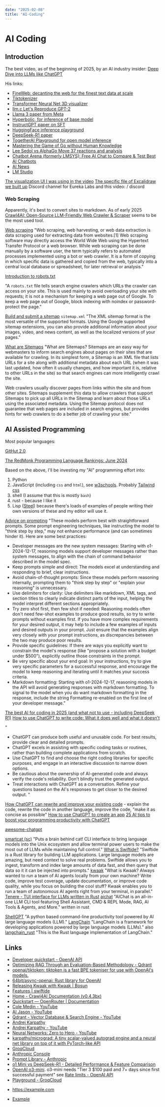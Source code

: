 ```yaml
---
date: "2025-02-08"
title: "AI-Coding"
---
```

<!-- markdownlint-disable MD025 -->
# AI Coding
<!-- markdownlint-enable MD025 -->

## Introduction

The best video, as of the beginning of 2025, by an AI industry insider:  [Deep Dive into LLMs like ChatGPT](https://youtu.be/7xTGNNLPyMI?si=G7DD2K2sPorAV9le)

His links:

- [FineWeb: decanting the web for the finest text data at scale](https://huggingface.co/spaces/HuggingFaceFW/blogpost-fineweb-v1)
- [Tiktokenizer](https://tiktokenizer.vercel.app/)
- [Transformer Neural Net 3D visualizer](https://bbycroft.net/llm)
- [llm.c Let's Reproduce GPT-2](https://github.com/karpathy/llm.c/discussions/677)
- [Llama 3 paper from Meta](https://arxiv.org/abs/2407.21783)
- [Hyperbolic, for inference of base model](https://app.hyperbolic.xyz/)
- [InstructGPT paper on SFT](https://arxiv.org/abs/2203.02155)
- [HuggingFace inference playground](https://huggingface.co/spaces/huggingface/inference-playground)
- [DeepSeek-R1 paper](https://arxiv.org/abs/2501.12948)
- [TogetherAI Playground for open model inference](https://api.together.xyz/signin?redirectUrl=/playground/chat)
- [Mastering the Game of Go without Human Knowledge](https://discovery.ucl.ac.uk/id/eprint/10045895/1/agz_unformatted_nature.pdf)
- [Lee Sedol vs AlphaGo Move 37 reactions and analysis](https://www.youtube.com/watch?v=HT-UZkiOLv8)
- [Chatbot Arena (formerly LMSYS): Free AI Chat to Compare & Test Best AI Chatbots](https://lmarena.ai/)
- [AI News](https://buttondown.com/ainews)
- [LM Studio](https://lmstudio.ai/)

[The visualization UI I was using in the video](https://excalidraw.com/)
[The specific file of Excalidraw we built up](https://drive.google.com/file/d/1EZh5hNDzxMMy05uLhVryk061QYQGTxiN/view)
Discord channel for Eureka Labs and this video:   / discord  

### Web Scraping

Apparently, it's best to convert sites to markdown. As of early 2025 [Crawl4AI: Open-Source LLM-Friendly Web Crawler & Scraper](https://crawl4ai.com/mkdocs/) seems to be the most used tool.

[Web scraping](https://en.wikipedia.org/wiki/Web_scraping) "Web scraping, web harvesting, or web data extraction is data scraping used for extracting data from websites.[1] Web scraping software may directly access the World Wide Web using the Hypertext Transfer Protocol or a web browser. While web scraping can be done manually by a software user, the term typically refers to automated processes implemented using a bot or web crawler. It is a form of copying in which specific data is gathered and copied from the web, typically into a central local database or spreadsheet, for later retrieval or analysis."

[Introduction to robots.txt](https://developers.google.com/search/docs/crawling-indexing/robots/intro)

"A `robots.txt` file tells search engine crawlers which URLs the crawler can access on your site. This is used mainly to avoid overloading your site with requests; it is not a mechanism for keeping a web page out of Google. To keep a web page out of Google, block indexing with noindex or password-protect the page."

[Build and submit a sitemap](https://developers.google.com/search/docs/crawling-indexing/sitemaps/build-sitemap) `sitemap.xml` "The XML sitemap format is the most versatile of the supported formats. Using the Google supported sitemap extensions, you can also provide additional information about your images, video, and news content, as well as the localized versions of your pages."

[What are Sitemaps](https://www.sitemaps.org/)
"What are Sitemaps?
Sitemaps are an easy way for webmasters to inform search engines about pages on their sites that are available for crawling. In its simplest form, a Sitemap is an XML file that lists URLs for a site along with additional metadata about each URL (when it was last updated, how often it usually changes, and how important it is, relative to other URLs in the site) so that search engines can more intelligently crawl the site.

Web crawlers usually discover pages from links within the site and from other sites. Sitemaps supplement this data to allow crawlers that support Sitemaps to pick up all URLs in the Sitemap and learn about those URLs using the associated metadata. Using the Sitemap protocol does not guarantee that web pages are included in search engines, but provides hints for web crawlers to do a better job of crawling your site."

## AI Assisted Programming

Most popular languages:

[GitHut 2.0](https://madnight.github.io/githut/#/pull_requests/2024/1)

[The RedMonk Programming Language Rankings: June 2024](https://redmonk.com/sogrady/2024/09/12/language-rankings-6-24/)

Based on the above, I'll be investing my "AI" programming effort into:

1. Python
1. JavaScript (including `css` and `html`), see [w3schools](https://www.w3schools.com/html/default.asp). Probably [Tailwind css](https://tailwindcss.com/)
1. shell (I assume that this is mostly `bash`)
1. rust - because I like it
1. Lisp ([Steel](https://github.com/mattwparas/steel)) because there's loads of examples of people writing their own versions of these and my editor will use it.

[Advice on prompting](https://platform.openai.com/docs/guides/reasoning#advice-on-prompting)
"These models perform best with straightforward prompts. Some prompt engineering techniques, like instructing the model to "think step by step," may not enhance performance (and can sometimes hinder it). Here are some best practices:

- Developer messages are the new system messages: Starting with o1-2024-12-17, reasoning models support developer messages rather than system messages, to align with the chain of command behavior described in the model spec.
- Keep prompts simple and direct: The models excel at understanding and responding to brief, clear instructions.
- Avoid chain-of-thought prompts: Since these models perform reasoning internally, prompting them to "think step by step" or "explain your reasoning" is unnecessary.
- Use delimiters for clarity: Use delimiters like markdown, XML tags, and section titles to clearly indicate distinct parts of the input, helping the model interpret different sections appropriately.
- Try zero shot first, then few shot if needed: Reasoning models often don't need few-shot examples to produce good results, so try to write prompts without examples first. If you have more complex requirements for your desired output, it may help to include a few examples of inputs and desired outputs in your prompt. Just ensure that the examples align very closely with your prompt instructions, as discrepancies between the two may produce poor results.
- Provide specific guidelines: If there are ways you explicitly want to constrain the model's response (like "propose a solution with a budget under $500"), explicitly outline those constraints in the prompt.
- Be very specific about your end goal: In your instructions, try to give very specific parameters for a successful response, and encourage the model to keep reasoning and iterating until it matches your success criteria.
- Markdown formatting: Starting with o1-2024-12-17, reasoning models in the API will avoid generating responses with markdown formatting. To signal to the model when you do want markdown formatting in the response, include the string Formatting re-enabled on the first line of your developer message."

[The best AI for coding in 2025 (and what not to use - including DeepSeek R1)](https://www.zdnet.com/article/the-best-ai-for-coding-in-2025-and-what-not-to-use-including-deepseek-r1/)
[How to use ChatGPT to write code: What it does well and what it doesn't](https://www.zdnet.com/article/how-to-use-chatgpt-to-write-code-what-it-does-well-and-what-it-doesnt/)

"
* ChatGPT can produce both useful and unusable code. For best results, provide clear and detailed prompts.
* ChatGPT excels in assisting with specific coding tasks or routines, rather than building complete applications from scratch.
* Use ChatGPT to find and choose the right coding libraries for specific purposes, and engage in an interactive discussion to narrow down options.
* Be cautious about the ownership of AI-generated code and always verify the code's reliability. Don't blindly trust the generated output.
* Treat interactions with ChatGPT as a conversation. Refine your questions based on the AI's responses to get closer to the desired output.
"

[How ChatGPT can rewrite and improve your existing code](https://www.zdnet.com/article/how-chatgpt-can-rewrite-and-improve-your-existing-code/) - explain the code, rewrite the code in another language, improve the code, "make it as concise as possible"
[How to use ChatGPT to create an app](https://www.zdnet.com/article/how-to-use-chatgpt-to-create-an-app/)
[25 AI tips to boost your programming productivity with ChatGPT](https://www.zdnet.com/article/25-ai-tips-to-boost-your-programming-productivity-with-chatgpt/)

[awesome-chatgpt](https://github.com/sindresorhus/awesome-chatgpt)

[smartcat (sc)](https://github.com/efugier/smartcat) "Puts a brain behind cat! CLI interface to bring language models into the Unix ecosystem and allow terminal power users to make the most out of LLMs while maintaining full control."
[What is Swiftide?](https://swiftide.rs/what-is-swiftide/) "Swiftide is a Rust library for building LLM applications. Large language models are amazing, but need context to solve real problems. Swiftide allows you to ingest, transform and index large amounts of data fast, and then query that data so it it can be injected into prompts."
[kwaak](https://github.com/bosun-ai/kwaak?tab=readme-ov-file) "What is Kwaak? Always wanted to run a team of AI agents locally from your own machine? Write code, improve test coverage, update documentation, or improve code quality, while you focus on building the cool stuff? Kwaak enables you to run a team of autonomous AI agents right from your terminal, in parallel."
[Tenere - TUI interface for LLMs written in Rust](https://github.com/pythops/tenere)
[aichat](https://github.com/sigoden/aichat?tab=readme-ov-file) "AIChat is an all-in-one LLM CLI tool featuring Shell Assistant, CMD & REPL Mode, RAG, AI Tools & Agents, and More." written in rust

[ShellGPT](https://github.com/TheR1D/shell_gpt?tab=readme-ov-file) "A python based command-line productivity tool powered by AI large language models (LLM)."
[LangChain](https://python.langchain.com/docs/introduction/) "LangChain is a framework for developing applications powered by large language models (LLMs)." also [langchain_rust](https://github.com/Abraxas-365/langchain-rust) "This is the Rust language implementation of LangChain."

## Links

- [Developer quickstart - OpenAI API](https://platform.openai.com/docs/quickstart)
- [Optimizing RAG Through an Evaluation-Based Methodology - Qdrant](https://qdrant.tech/articles/rapid-rag-optimization-with-qdrant-and-quotient/)
- [openai/tiktoken: tiktoken is a fast BPE tokeniser for use with OpenAI's models.](https://github.com/openai/tiktoken?tab=readme-ov-file)
- [64bit/async-openai: Rust library for OpenAI](https://github.com/64bit/async-openai?tab=readme-ov-file)
- [Releasing Kwaak with Kwaak | Bosun](https://bosun.ai/posts/releasing-kwaak-with-kwaak/)
- [Features | swiftide](https://swiftide.rs/getting-started/features/)
- [Home - Crawl4AI Documentation (v0.4.3bx)](https://crawl4ai.com/mkdocs/)
- [Quickstart — OpenRouter | Documentation](https://openrouter.ai/docs/quickstart)
- [Cole Medin - YouTube](https://www.youtube.com/@ColeMedin/videos)
- [AI Jason - YouTube](https://www.youtube.com/@AIJasonZ/videos)
- [Qdrant - Vector Database & Search Engine - YouTube](https://www.youtube.com/@qdrant/videos)
- [Andrej Karpathy](https://karpathy.ai/)
- [Andrej Karpathy - YouTube](https://www.youtube.com/@AndrejKarpathy)
- [Neural Networks: Zero to Hero - YouTube](https://www.youtube.com/playlist?list=PLAqhIrjkxbuWI23v9cThsA9GvCAUhRvKZ)
- [karpathy/micrograd: A tiny scalar-valued autograd engine and a neural net library on top of it with PyTorch-like API](https://github.com/karpathy/micrograd)
- [GroqCloud](https://console.groq.com/docs/overview)
- [Anthropic Console](https://console.anthropic.com/dashboard)
- [Prompt Library - Anthropic](https://docs.anthropic.com/en/prompt-library/git-gud)
- [o1 Mini vs DeepSeek-R1 - Detailed Performance & Feature Comparison](https://docsbot.ai/models/compare/o1-mini/deepseek-r1)
- [OpenAI o3-mini](https://openai.com/index/openai-o3-mini/). o3-mini needs "Tier 3	$100 paid and 7+ days since first successful payment" see [Rate limits - OpenAI API](https://platform.openai.com/docs/guides/rate-limits/usage-tiers#tier-3-rate-limits)
- [Playground - GroqCloud](https://console.groq.com/playground?model=deepseek-r1-distill-llama-70b&_gl=1*fuzibi*_ga*MTUyNzIwMTIyOS4xNzM4OTk5Nzc0*_ga_4TD0X2GEZG*MTczOTAwOTk0OS4zLjEuMTczOTAwOTk1Ni4wLjAuMA..)

<!-- markdownlint-disable MD034 -->
* https://example.com
<!-- markdownlint-enable MD034 -->
* [Example](https://example.com)

